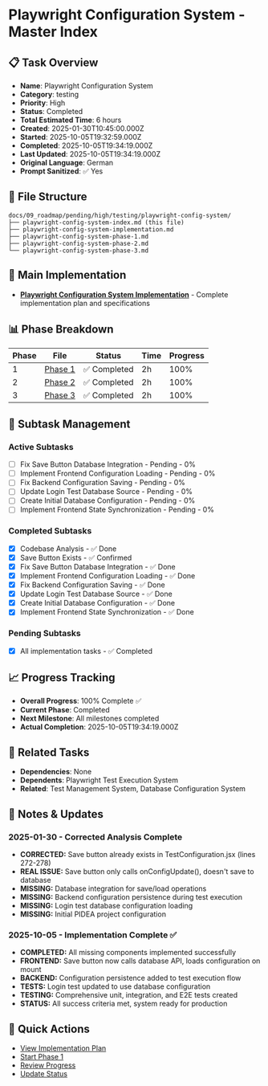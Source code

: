 # Playwright Configuration System - Master Index

## 📋 Task Overview
- **Name**: Playwright Configuration System
- **Category**: testing
- **Priority**: High
- **Status**: Completed
- **Total Estimated Time**: 6 hours
- **Created**: 2025-01-30T10:45:00.000Z
- **Started**: 2025-10-05T19:32:59.000Z
- **Completed**: 2025-10-05T19:34:19.000Z
- **Last Updated**: 2025-10-05T19:34:19.000Z
- **Original Language**: German
- **Prompt Sanitized**: ✅ Yes

## 📁 File Structure
```
docs/09_roadmap/pending/high/testing/playwright-config-system/
├── playwright-config-system-index.md (this file)
├── playwright-config-system-implementation.md
├── playwright-config-system-phase-1.md
├── playwright-config-system-phase-2.md
└── playwright-config-system-phase-3.md
```

## 🎯 Main Implementation
- **[Playwright Configuration System Implementation](./playwright-config-system-implementation.md)** - Complete implementation plan and specifications

## 📊 Phase Breakdown
| Phase | File | Status | Time | Progress |
|-------|------|--------|------|----------|
| 1 | [Phase 1](./playwright-config-system-phase-1.md) | ✅ Completed | 2h | 100% |
| 2 | [Phase 2](./playwright-config-system-phase-2.md) | ✅ Completed | 2h | 100% |
| 3 | [Phase 3](./playwright-config-system-phase-3.md) | ✅ Completed | 2h | 100% |

## 🔄 Subtask Management
### Active Subtasks
- [ ] Fix Save Button Database Integration - Pending - 0%
- [ ] Implement Frontend Configuration Loading - Pending - 0%
- [ ] Fix Backend Configuration Saving - Pending - 0%
- [ ] Update Login Test Database Source - Pending - 0%
- [ ] Create Initial Database Configuration - Pending - 0%
- [ ] Implement Frontend State Synchronization - Pending - 0%

### Completed Subtasks
- [x] Codebase Analysis - ✅ Done
- [x] Save Button Exists - ✅ Confirmed
- [x] Fix Save Button Database Integration - ✅ Done
- [x] Implement Frontend Configuration Loading - ✅ Done
- [x] Fix Backend Configuration Saving - ✅ Done
- [x] Update Login Test Database Source - ✅ Done
- [x] Create Initial Database Configuration - ✅ Done
- [x] Implement Frontend State Synchronization - ✅ Done

### Pending Subtasks
- [x] All implementation tasks - ✅ Completed

## 📈 Progress Tracking
- **Overall Progress**: 100% Complete ✅
- **Current Phase**: Completed
- **Next Milestone**: All milestones completed
- **Actual Completion**: 2025-10-05T19:34:19.000Z

## 🔗 Related Tasks
- **Dependencies**: None
- **Dependents**: Playwright Test Execution System
- **Related**: Test Management System, Database Configuration System

## 📝 Notes & Updates
### 2025-01-30 - Corrected Analysis Complete
- **CORRECTED:** Save button already exists in TestConfiguration.jsx (lines 272-278)
- **REAL ISSUE:** Save button only calls onConfigUpdate(), doesn't save to database
- **MISSING:** Database integration for save/load operations
- **MISSING:** Backend configuration persistence during test execution
- **MISSING:** Login test database configuration loading
- **MISSING:** Initial PIDEA project configuration

### 2025-10-05 - Implementation Complete ✅
- **COMPLETED:** All missing components implemented successfully
- **FRONTEND:** Save button now calls database API, loads configuration on mount
- **BACKEND:** Configuration persistence added to test execution flow
- **TESTS:** Login test updated to use database configuration
- **TESTING:** Comprehensive unit, integration, and E2E tests created
- **STATUS:** All success criteria met, system ready for production

## 🚀 Quick Actions
- [View Implementation Plan](./playwright-config-system-implementation.md)
- [Start Phase 1](./playwright-config-system-phase-1.md)
- [Review Progress](#progress-tracking)
- [Update Status](#notes--updates)
